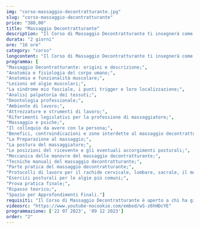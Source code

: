 ```yaml
---
img: "corso-massaggio-decontratturante.jpg"
slug: "corso-massaggio-decontratturante"
price: "380,00"
title: "Massaggio Decontratturante"
description: "Il Corso di Massaggio Decontratturante ti insegnerà come alleviare il dolore muscolare causato dalle contratture, ovvero un aumento involontario di tono dei muscoli che può derivare da sforzi, posture errate, stress o traumi. Il massaggio decontratturante agisce su aree specifiche del corpo, come gli arti inferiori, la schiena o la zona lombare, e ha anche un effetto preventivo, rilassando i muscoli e prevenendo le infiammazioni. Il massaggio decontratturante è una tecnica molto usata in ambito sportivo, ma anche da chi soffre di tensioni muscolari croniche o acute. Nel corso imparerai la teoria di base e le tecniche pratiche del massaggio decontratturante, studierai le principali algie muscolari, i benefici e le controindicazioni del massaggio, e approfondirai le tecniche per individuare e sciogliere i Punti Trigger, ovvero i punti dove si localizza il dolore. Il corso ti renderà in grado di praticare un massaggio decontratturante efficace e sicuro, ottenendo un rilassamento totale della muscolatura trattata."
durata: "2 giorni"
ore: "16 ore"
category: "corso"
longcontent: "Il Corso di Massaggio Decontratturante ti insegnerà come alleviare il dolore muscolare causato dalle contratture, ovvero un aumento involontario di tono dei muscoli che può derivare da sforzi, posture errate, stress o traumi. Il massaggio decontratturante agisce su aree specifiche del corpo, come gli arti inferiori, la schiena o la zona lombare, e ha anche un effetto preventivo, rilassando i muscoli e prevenendo le infiammazioni. Il massaggio decontratturante è una tecnica molto usata in ambito sportivo, ma anche da chi soffre di tensioni muscolari croniche o acute. Nel corso imparerai la teoria di base e le tecniche pratiche del massaggio decontratturante, studierai le principali algie muscolari, i benefici e le controindicazioni del massaggio, e approfondirai le tecniche per individuare e sciogliere i Punti Trigger, ovvero i punti dove si localizza il dolore. Il corso ti renderà in grado di praticare un massaggio decontratturante efficace e sicuro, ottenendo un rilassamento totale della muscolatura trattata."
programma: [
"Massaggio Decontratturante: origini e descrizione;",
"Anatomia e fisiologia del corpo umano;",
"Anatomia e funzionalità muscolare;",
"Lesioni ed algie muscolari;",
"La sindrome mio fasciale, i punti trigger e loro localizzazione;",
"Analisi palpatoria dei tessuti;",
"Deontologia professionale;",
"Ambiente di lavoro;",
"Attrezzature e strumenti di lavoro;",
"Riferimenti legislativi per la professione di massaggiatore;",
"Massaggio e psiche;",
"Il colloquio da avere con la persona;",
"Benefici, controindicazioni e zone interdette al massaggio decontratturante;",
"La Preparazione al massaggio;",
"La postura del massaggiatore;",
"Le posizioni del ricevente e gli eventuali accorgimenti posturali;",
"Meccanica delle manovre del massaggio decontratturante;",
"Tecniche manuali del massaggio decontratturante;",
"Parte pratica del massaggio decontratturante;",
"Protocolli di lavoro per il rachide cervicale, lombare, sacrale, il muscolo piriforme e gli arti inferiori;",
"Esercizi posturali per le algie più comuni;",
"Prova pratica finale;",
"Ripasso teorico;",
"Spazio per Approfondimenti Finali."]
requisiti: "Il Corso di Massaggio Decontratturante è aperto a chi ha già un'esperienza di base precedente e soprattutto una conoscenza delle tecniche occidentali del Massaggio Classico Svedese, quali sfioramenti, frizioni, impastamenti, vibrazioni e percussioni, in tutte le loro varianti."
videosrc: "https://www.youtube-nocookie.com/embed/wS-z6hHDcYE"
programmazione: ['22 07 2023', '09 12 2023']  
order: "2"
---
```

